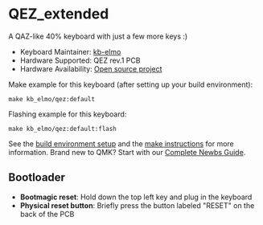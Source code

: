 # QEZ_extended

A QAZ-like 40% keyboard with just a few more keys :) 

* Keyboard Maintainer: [kb-elmo](https://github.com/kb-elmo)
* Hardware Supported: QEZ rev.1 PCB
* Hardware Availability: [Open source project](https://github.com/kb-elmo/QEZ)

Make example for this keyboard (after setting up your build environment):

    make kb_elmo/qez:default

Flashing example for this keyboard:

    make kb_elmo/qez:default:flash

See the [build environment setup](https://docs.qmk.fm/#/getting_started_build_tools) and the [make instructions](https://docs.qmk.fm/#/getting_started_make_guide) for more information. Brand new to QMK? Start with our [Complete Newbs Guide](https://docs.qmk.fm/#/newbs).

## Bootloader

* **Bootmagic reset**: Hold down the top left key and plug in the keyboard
* **Physical reset button**: Briefly press the button labeled "RESET" on the back of the PCB